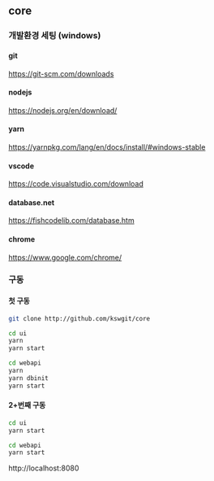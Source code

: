 ## core

### 개발환경 세팅 (windows)

#### git

https://git-scm.com/downloads

#### nodejs

https://nodejs.org/en/download/

#### yarn

https://yarnpkg.com/lang/en/docs/install/#windows-stable

#### vscode

https://code.visualstudio.com/download

#### database.net

https://fishcodelib.com/database.htm

#### chrome

https://www.google.com/chrome/

### 구동

#### 첫 구동

```bash
git clone http://github.com/kswgit/core
```

```bash
cd ui
yarn
yarn start
```

```bash
cd webapi
yarn
yarn dbinit
yarn start
```

#### 2+번째 구동

```bash
cd ui
yarn start
```

```bash
cd webapi
yarn start
```

http://localhost:8080